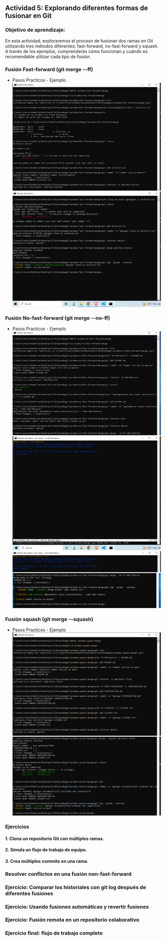 ## **Actividad 5: Explorando diferentes formas de fusionar en Git**

### **Objetivo de aprendizaje:**  

En esta actividad, exploraremos el proceso de fusionar dos ramas en Git utilizando tres métodos diferentes: fast-forward, no-fast-forward y squash. A través de los ejemplos, comprenderás cómo funcionan y cuándo es recomendable utilizar cada tipo de fusión.

### Fusión Fast-forward (git merge --ff)
- Pasos Practicos - Ejemplo
![](imagenes/actividad5/EjemploFastForward1.PNG)
![](imagenes/actividad5/EjemploFastForward2.PNG)

### Fusión No-fast-forward (git merge --no-ff)
- Pasos Practicos - Ejemplo
![](imagenes/actividad5/EjemploNoFastForward1.PNG)
![](imagenes/actividad5/EjemploNoFastForward2.PNG)
![](imagenes/actividad5/EjemploNoFastForward3.PNG)
![](imagenes/actividad5/EjemploNoFastForward4.PNG)

### Fusión squash (git merge --squash)
- Pasos Practicos - Ejemplo
![](imagenes/actividad5/EjemploSquash1.PNG)
![](imagenes/actividad5/EjemploSquash2.PNG)

### Ejercicios
#### 1. Clona un repositorio Git con múltiples ramas.

#### 2. Simula un flujo de trabajo de equipo.

#### 3. Crea múltiples commits en una rama.


### Resolver conflictos en una fusión non-fast-forward

### Ejercicio: Comparar los historiales con git log después de diferentes fusiones

### Ejercicio: Usando fusiones automáticas y revertir fusiones

### Ejercicio: Fusión remota en un repositorio colaborativo

### Ejercicio final: flujo de trabajo completo

